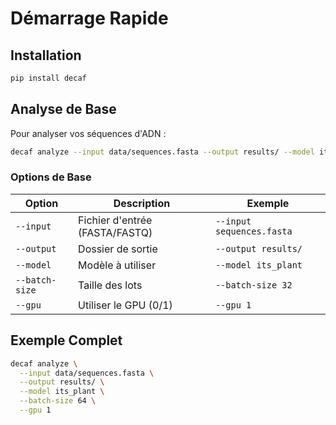 # Démarrage Rapide

## Installation

```bash
pip install decaf
```

## Analyse de Base

Pour analyser vos séquences d'ADN :

```bash
decaf analyze --input data/sequences.fasta --output results/ --model its_plant
```

### Options de Base

| Option | Description | Exemple |
|--------|-------------|---------|
| `--input` | Fichier d'entrée (FASTA/FASTQ) | `--input sequences.fasta` |
| `--output` | Dossier de sortie | `--output results/` |
| `--model` | Modèle à utiliser | `--model its_plant` |
| `--batch-size` | Taille des lots | `--batch-size 32` |
| `--gpu` | Utiliser le GPU (0/1) | `--gpu 1` |

## Exemple Complet

```bash
decaf analyze \
  --input data/sequences.fasta \
  --output results/ \
  --model its_plant \
  --batch-size 64 \
  --gpu 1
```
